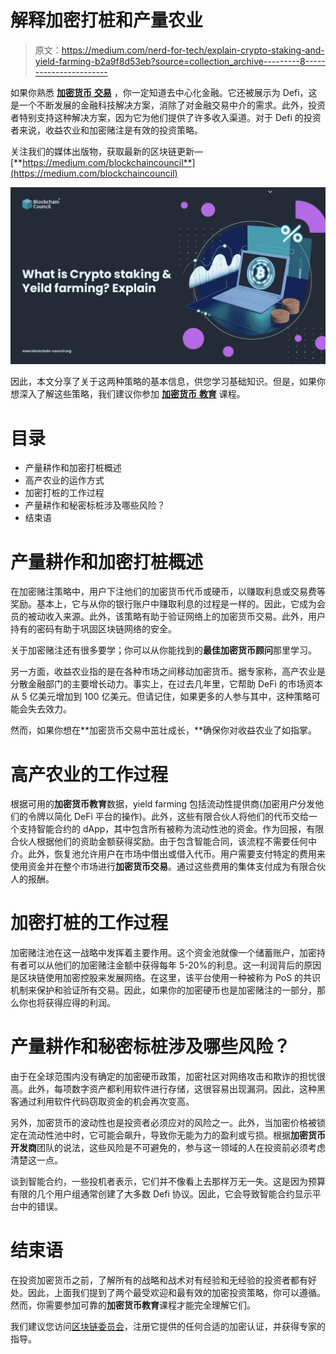 # 解释加密打桩和产量农业

> 原文：<https://medium.com/nerd-for-tech/explain-crypto-staking-and-yield-farming-b2a9f8d53eb?source=collection_archive---------8----------------------->

如果你熟悉 [**加密货币** **交易**](https://www.blockchain-council.org/certifications/certified-cryptocurrency-trader/) ，你一定知道去中心化金融。它还被展示为 Defi，这是一个不断发展的金融科技解决方案，消除了对金融交易中介的需求。此外，投资者特别支持这种解决方案，因为它为他们提供了许多收入渠道。对于 Defi 的投资者来说，收益农业和加密赌注是有效的投资策略。

关注我们的媒体出版物，获取最新的区块链更新—[**https://medium.com/blockchaincouncil**](https://medium.com/blockchaincouncil)

![](img/2ff543784224ff0590cfba6b112664f6.png)

因此，本文分享了关于这两种策略的基本信息，供您学习基础知识。但是，如果你想深入了解这些策略，我们建议你参加 [**加密货币** **教育**](https://www.blockchain-council.org/certifications/certified-cryptocurrency-expert/) 课程。

# 目录

*   产量耕作和加密打桩概述
*   高产农业的运作方式
*   加密打桩的工作过程
*   产量耕作和秘密标桩涉及哪些风险？
*   结束语

# 产量耕作和加密打桩概述

在加密赌注策略中，用户下注他们的加密货币代币或硬币，以赚取利息或交易费等奖励。基本上，它与从你的银行账户中赚取利息的过程是一样的。因此，它成为会员的被动收入来源。此外，该策略有助于验证网络上的加密货币交易。此外，用户持有的密码有助于巩固区块链网络的安全。

关于加密赌注还有很多要学；你可以从你能找到的**最佳加密货币顾问**那里学习。

另一方面，收益农业指的是在各种市场之间移动加密货币。据专家称，高产农业是分散金融部门的主要增长动力。事实上，在过去几年里，它帮助 DeFi 的市场资本从 5 亿美元增加到 100 亿美元。但请记住，如果更多的人参与其中，这种策略可能会失去效力。

然而，如果你想在**加密货币交易中茁壮成长，**确保你对收益农业了如指掌。

# 高产农业的工作过程

根据可用的**加密货币教育**数据，yield farming 包括流动性提供商(加密用户分发他们的令牌以简化 DeFi 平台的操作)。此外，这些有限合伙人将他们的代币交给一个支持智能合约的 dApp，其中包含所有被称为流动性池的资金。作为回报，有限合伙人根据他们的资助金额获得奖励。由于包含智能合同，该流程不需要任何中介。此外，恢复池允许用户在市场中借出或借入代币。用户需要支付特定的费用来使用资金并在整个市场进行**加密货币交易**。通过这些费用的集体支付成为有限合伙人的报酬。

# 加密打桩的工作过程

加密赌注池在这一战略中发挥着主要作用。这个资金池就像一个储蓄账户，加密持有者可以从他们的加密赌注金额中获得每年 5-20%的利息。这一利润背后的原因是区块链使用加密控股来发展网络。在这里，该平台使用一种被称为 PoS 的共识机制来保护和验证所有交易。因此，如果你的加密硬币也是加密赌注的一部分，那么你也将获得应得的利润。

# 产量耕作和秘密标桩涉及哪些风险？

由于在全球范围内没有确定的加密硬币政策，加密社区对网络攻击和欺诈的担忧很高。此外，每项数字资产都利用软件进行存储，这很容易出现漏洞。因此，这种黑客通过利用软件代码窃取资金的机会再次变高。

另外，加密货币的波动性也是投资者必须应对的风险之一。此外，当加密价格被锁定在流动性池中时，它可能会飙升，导致你无能为力的盈利或亏损。根据**加密货币开发商**团队的说法，这些风险是不可避免的，参与这一领域的人在投资前必须考虑清楚这一点。

谈到智能合约，一些投机者表示，它们并不像看上去那样万无一失。这是因为预算有限的几个用户组通常创建了大多数 Defi 协议。因此，它会导致智能合约显示平台中的错误。

# 结束语

在投资加密货币之前，了解所有的战略和战术对有经验和无经验的投资者都有好处。因此，上面我们提到了两个最受欢迎和最有效的加密投资策略，你可以遵循。然而，你需要参加可靠的**加密货币教育**课程才能完全理解它们。

我们建议您访问[区块链委员会](https://www.blockchain-council.org/)，注册它提供的任何合适的加密认证，并获得专家的指导。